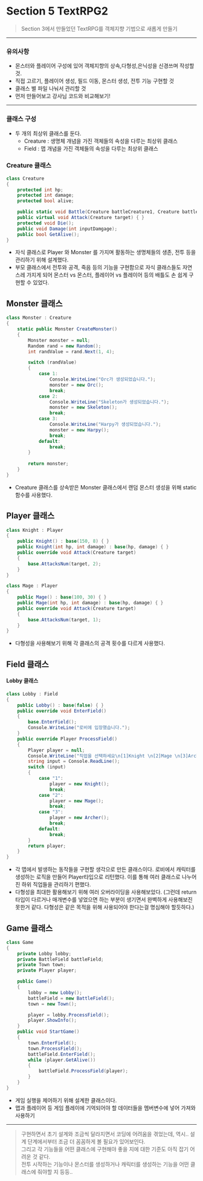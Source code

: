 # Section 5 TextRPG2 
> Section 3에서 만들었던 TextRPG를 객체지향 기법으로 새롭게 만들기  
---
### 유의사항
   - 몬스터와 플레이어 구성에 있어 객체지향의 상속,다형성,은닉성을 신경쓰며 작성할 것.
   - 직접 고르기, 플레이어 생성, 필드 이동, 몬스터 생성, 전투 기능 구현할 것
   - 클래스 별 파일 나눠서 관리할 것
   - 먼저 만들어보고 강사님 코드와 비교해보기!

---
### 클래스 구성 
- 두 개의 최상위 클래스를 둔다.  
  + Creature : 생명체 개념을 가진 객체들의 속성을 다루는 최상위 클래스
  + Field : 맵 개념을 가진 객체들의 속성을 다루는 최상위 클래스   
  

### Creature 클래스
```C#
class Creature
{
    protected int hp;
    protected int damage;
    protected bool alive;

    public static void Battle(Creature battleCreature1, Creature battleCreature2);
    public virtual void Attack(Creature target) { }
    protected void Die();
    public void Damage(int inputDamgage);
    public bool GetAlive();
}
```
- 자식 클래스로 Player 와 Monster 를 가지며 활동하는 생명체들의 생존, 전투 등을 관리하기 위해 설계했다.
- 부모 클래스에서 전투와 공격, 죽음 등의 기능을 구현함으로 자식 클래스들도 자연스레 가지게 되어 몬스터 vs 몬스터, 플레이어 vs 플레이어 등의 배틀도 손 쉽게 구현할 수 있었다.

## Monster 클래스
```C#
class Monster : Creature
{
    static public Monster CreateMonster()
    {
        Monster monster = null;
        Random rand = new Random();
        int randValue = rand.Next(1, 4);

        switch (randValue)
        {
            case 1:
                Console.WriteLine("Orc가 생성되었습니다.");
                monster = new Orc();
                break;
            case 2:
                Console.WriteLine("Skeleton가 생성되었습니다.");
                monster = new Skeleton();
                break;
            case 3:
                Console.WriteLine("Harpy가 생성되었습니다.");
                monster = new Harpy();
                break;
            default:
                break;
        }
        
        return monster;
    }
}
```
- Creature 클래스를 상속받은 Monster 클래스에서 랜덤 몬스터 생성을 위해 static 함수를 사용했다.

## Player 클래스
```C#
class Knight : Player
{
    public Knight() : base(150, 8) { }
    public Knight(int hp, int damage) : base(hp, damage) { }
    public override void Attack(Creature target)
    {
        base.AttacksNum(target, 2);
    }
}

class Mage : Player
{
    public Mage() : base(100, 30) { }
    public Mage(int hp, int damage) : base(hp, damage) { }
    public override void Attack(Creature target)
    {
        base.AttacksNum(target, 1);
    }
}
```
- 다형성을 사용해보기 위해 각 클래스의 공격 횟수를 다르게 사용했다.

## Field 클래스
#### Lobby 클래스
```C#
class Lobby : Field
{
    public Lobby() : base(false) { }
    public override void EnterField()
    {
        base.EnterField();
        Console.WriteLine("로비에 입장했습니다.");
    }
    public override Player ProcessField()
    {
        Player player = null;
        Console.WriteLine("직업을 선택하세요\n[1]Knight \n[2]Mage \n[3]Archer");
        string input = Console.ReadLine();
        switch (input)
        {
            case "1":
                player = new Knight();
                break;
            case "2":
                player = new Mage();
                break;
            case "3":
                player = new Archer();
                break;
            default:
                break;
        }
        return player;
    }
}
```
- 각 맵에서 발생하는 동작들을 구현할 생각으로 만든 클래스이다. 로비에서 캐릭터를 생성하는 로직을 만들어 Player타입으로 리턴했다. 이를 통해 여러 클래스로 나누어진 하위 직업들을 관리하기 편했다.
- 다형성을 최대한 활용해보기 위해 여러 오버라이딩을 사용해보았다. (그런데 return 타입이 다르거나 매개변수를 넣었으면 하는 부분이 생기면서 완벽하게 사용해보진 못한거 같다. 다형성은 같은 목적을 위해 사용되어야 한다는걸 명심해야 할듯하다.)

### 

## Game 클래스
```C#
class Game
{
    private Lobby lobby;
    private BattleField battleField;
    private Town town;
    private Player player;

    public Game()
    {
        lobby = new Lobby();
        battleField = new BattleField();    
        town = new Town();

        player = lobby.ProcessField();
        player.ShowInfo();
    }
    public void StartGame()
    {
        town.EnterField();
        town.ProcessField();
        battleField.EnterField();
        while (player.GetAlive())
        {
            battleField.ProcessField(player);
        }
    }
}
```
- 게임 실행을 제어하기 위해 설계한 클래스이다.
- 맵과 플레이어 등 게임 플레이에 기억되어야 할 데이터들을 멤버변수에 넣어 가져와 사용하기


---
> 구현하면서 초기 설계와 조금씩 달라지면서 코딩에 어려움을 겪었는데, 역시.. 설계 단계에서부터 조금 더 꼼꼼하게 볼 필요가 있어보인다.  
> 그리고 각 기능들을 어떤 클래스에 구현해야 좋을 지에 대한 기준도 아직 잡기 어려운 것 같다.  
> 전투 시작하는 기능이나 몬스터를 생성하거나 캐릭터를 생성하는 기능을 어떤 클래스에 줘야할 지 등등..
 